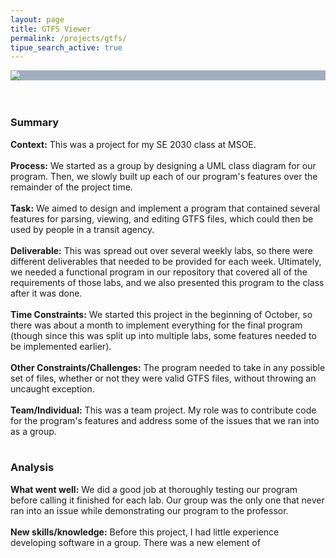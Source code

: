 ```yaml
---
layout: page
title: GTFS Viewer
permalink: /projects/gtfs/
tipue_search_active: true
---
```


<div style="display: block; background-color: #9fafbf;">
  <img src="{{ "/assets/gtfs.png" | relative_url }}" style="display: block; margin: auto; max-width: 100%; max-height: 600px;" />
</div><br /><br />

### Summary
<b>Context:</b> This was a project for my SE 2030 class at MSOE.
<br /><br />
<b>Process:</b> We started as a group by designing a UML class diagram for our program. Then, we slowly built up each of our program's features over the remainder of the project time.
<br /><br />
<b>Task:</b> We aimed to design and implement a program that contained several features for parsing, viewing, and editing GTFS files, which could then be used by people in a transit agency.
<br /><br />
<b>Deliverable:</b> This was spread out over several weekly labs, so there were different deliverables that needed to be provided for each week. Ultimately, we needed a functional program in our repository that covered all of the requirements of those labs, and we also presented this program to the class after it was done.
<br /><br />
<b>Time Constraints:</b> We started this project in the beginning of October, so there was about a month to implement everything for the final program (though since this was split up into multiple labs, some features needed to be implemented earlier).
<br /><br />
<b>Other Constraints/Challenges:</b> The program needed to take in any possible set of files, whether or not they were valid GTFS files, without throwing an uncaught exception.
<br /><br />
<b>Team/Individual:</b> This was a team project. My role was to contribute code for the program's features and address some of the issues that we ran into as a group.
<br /><br />

### Analysis
<b>What went well:</b> We did a good job at thoroughly testing our program before calling it finished for each lab. Our group was the only one that never ran into an issue while demonstrating our program to the professor.
<br /><br />
<b>New skills/knowledge:</b> Before this project, I had little experience developing software in a group. There was a new element of 
